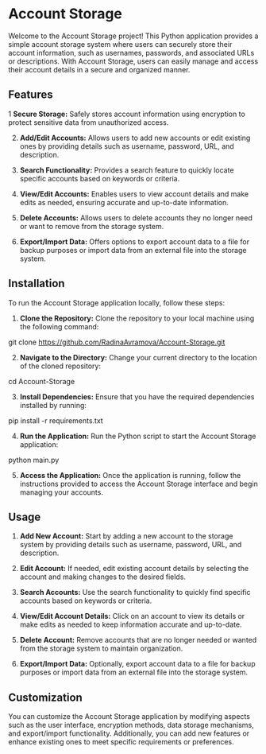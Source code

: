 # Account Storage
Welcome to the Account Storage project! This Python application provides a simple account storage system where users can securely store their account information, such as usernames, passwords, and associated URLs or descriptions. With Account Storage, users can easily manage and access their account details in a secure and organized manner.

## Features
1 **Secure Storage:** Safely stores account information using encryption to protect sensitive data from unauthorized access.

2. **Add/Edit Accounts:** Allows users to add new accounts or edit existing ones by providing details such as username, password, URL, and description.

3. **Search Functionality:** Provides a search feature to quickly locate specific accounts based on keywords or criteria.

4. **View/Edit Accounts:** Enables users to view account details and make edits as needed, ensuring accurate and up-to-date information.

5. **Delete Accounts:** Allows users to delete accounts they no longer need or want to remove from the storage system.

6. **Export/Import Data:** Offers options to export account data to a file for backup purposes or import data from an external file into the storage system.

## Installation
To run the Account Storage application locally, follow these steps:

1. **Clone the Repository:** Clone the repository to your local machine using the following command:

git clone https://github.com/RadinaAvramova/Account-Storage.git

2. **Navigate to the Directory:** Change your current directory to the location of the cloned repository:

cd Account-Storage

3. **Install Dependencies:** Ensure that you have the required dependencies installed by running:

pip install -r requirements.txt

4. **Run the Application:** Run the Python script to start the Account Storage application:

python main.py

5. **Access the Application:** Once the application is running, follow the instructions provided to access the Account Storage interface and begin managing your accounts.

## Usage
1. **Add New Account:** Start by adding a new account to the storage system by providing details such as username, password, URL, and description.

2. **Edit Account:** If needed, edit existing account details by selecting the account and making changes to the desired fields.

3. **Search Accounts:** Use the search functionality to quickly find specific accounts based on keywords or criteria.

4. **View/Edit Account Details:** Click on an account to view its details or make edits as needed to keep information accurate and up-to-date.

5. **Delete Account:** Remove accounts that are no longer needed or wanted from the storage system to maintain organization.

6. **Export/Import Data:** Optionally, export account data to a file for backup purposes or import data from an external file into the storage system.

## Customization
You can customize the Account Storage application by modifying aspects such as the user interface, encryption methods, data storage mechanisms, and export/import functionality. Additionally, you can add new features or enhance existing ones to meet specific requirements or preferences.
